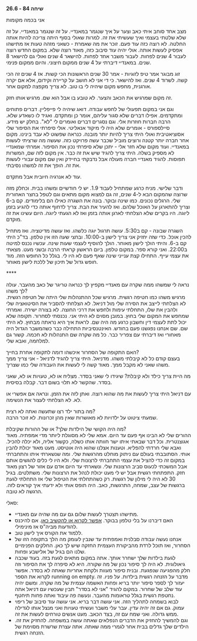 **שיחה 84 \- 26.6**

אני בכמה מקומות

מצב אחד סוחב איתי כאב וצער על איך שנגמר במאנדיי. על זה שנגמר במאנדיי. על זה שלא שלטתי בעצמי ואיך שעשיתי את זה. למרות שאולי בסוף היתה צריכה להיות אותה החלטה. לא רוצה כזה עוד פעם. זוכר את מה שאמרת \- כשאני מזהה טעות אז מתישהו אפסיק לעשות אותה. אולי יהיה עוד סיבוב כזה, מאוד רוצה שלא. במקום החדש רוצה לעבור 4 שנים לפחות. לעבור משבר אחד לפחות. להישאר 4 שנים ואולי גם להישאר 8 שנים. במאנדיי דיברתי על 4 שנים ממקום חיצוני. והיום ממקום פנימי. 

זוג מבוגר אמר טיפ לזוגיות \- אמר 30 שנים הראשונות הכי קשות. אז 4 שנים זה הכי קשה. לשרוד 4 שנים. ואז להישאר. כי די אני לא חושב על קריירה וקידום, אלא אם יקרה אורגנית, מחפש מקום שיהיה לי בו טוב. לא צריך מקפצה למקום אחר. 

זה מקום שמרגיש את הכאב והצער. לא טובע בו אבל הוא שם. מרגיש אותו חזק. 

וגם אני במקום תפעולי של לחפש עבודה. דואג שיהיה לי פייפליין. דברים פתוחים ומתקדמים. אפילו דברים שלא סגור עליהם, אומר כן ומתקדם. ואגיד לו כשאדע שלא. הרבה חברות חוזרות אלי. וגם נסגרים דברים ואומרים לי "לא". בחלק יש מידע. סיילספורס \- אומרים שלא היה לי מיקוד אנאליטי. אולי סיפרתי את הסיפור שלי אסוציאטיבית ואולי היתי צריך להיות יותר מובנה. כנראה שפשוט לא עבד בינינו. מקום אחר חברה יותר קטנה ורוצים מוביל שכבר עשה פרויקט כזה. שעשה מה שרציתי לעשות במאנדיי. ועוד מקום שלא חזר אלי \- יתכן שלא סיפרתי נכון את הסיפור. אמרתי שמאנדיי לא מספיק בשלה. היתי צריך להגיד שיש את זה כבר. אין מקום לזה שם, המשרות תפוסות. להגיד מאנדיי חברה מעולה אבל נדבקתי בחיידק ואין שם מקום עבורי לעשות את זה. הופך את זה למשהו נסיבתי. 

עוד לא אנרגיה חיובית אבל מתקדם.

ודבר שלישי. מניח כרגע שמתחיל לעבוד 1.9. יש לי חודשיים ומשהו בבית. וכחלק מזה שרוצה שהמקום הבא ל-4 שנים, זה גם למצוא מקום מתאים וגם לטפל בחצר האחורית שלי. הרגלים נכונים. כמו שינה ובוקר. בונה את השגרה כאילו הם בלימודים. קם ב-6 וצריך להתארגן על האוכל שלהם. ואז להעיר את הבת. צריך לדחוף אותה כדי להגיע בזמן ליוגה. היו בקרים שלא הצלחתי לארגן אותה בזמן ואז לא הגעתי ליוגה. היום עשינו את זה מוקדם.

השגרה שבונה \- קם ב5:30. עושה תרגול יוגה כלשהו. ואז עושה מדיטציה. ואז מתחיל להכין אוכל. כדי שזה יחזיק אני צריך לישון ב-10:00. ובחצי שעה הזו אין טלפון. בד"כ היתי קם ב-6. והיתי הולך לישון מאוחר. הולך להוסיף לעצמי שעות שינה. עכשיו נכנס למיטה ב22:00. ואני קורא ספר. במקום טלפון. ביום הראשון קראתי הרבה ובשני מעט. מצאתי את עצמי עייף. התחילו קצת ענייני שינה שאף פעם לא היו לי. בגלל כל החופש הזה. מוד חופש גדול של תיכון של ללכת לישון מאוחר. 

\*\*\*\*

נראה לי שמשהו ממה שקרה עם מאנדיי מקפיץ לך כנראה טריגר של כאב מהעבר. עולה לך משהו?  
מרגיש משהו כמו חטיפה רגשית. מרגיש שכל ההתנהלות שלי היתה של חטיפה רגשית. לא הצלחתי לייצב את הסירה שלי מול דניאל. לא הצלחתי להסביר את הסיטואציה שלי ולהבין את שלו, התחלתי עימות ולחפש את דרכי החוצה. לא בצורה ישירה. ואמרתי שמחפש את המקום שלי בחוץ. במובן מסוים לא היתי אני. נכנסתי לסחרור. תקופה שלא יכול לתת לעצמי דין וחשבון כרגע מה היה שם. לראות איך היא נראתה מבחוץ. לא היתי שם. שם אנחנו נפגשנו פעם בחודש. האינטנסיביות התחילה כבר כשהמשבר הגדול היה מאחורי ואז דיברתי עם צפריר כבר. כל מה שקרה שם התנהלות לא חכמה. קשור גם למלחמה, ואבא שלי. 

האם התקופה של הסחרור איכשהו דומה לתקופה אחרת בחייך?   
בעצם קודם כל לא קיבלתי משהו. מדניאל. היתי צריך להגיד לדניאל \- אני צריך ממך משהו שאני לא מקבל ממך. מאוד קשה לי לעשות את העבודה שלי כמו שצריך. 

מה היית צריך כילד ולא קיבלת? שיגידו לי שאני בסדר. מצליח או לא, טעויות או לא, שאני בסדר. שהקשר לא תלוי בשום דבר. קבלה בסיסית. 

עם דניאל היתי צריך לעשות את מה שהוא רוצה. ואתן לזה את הזמן. ונראה אם אפשרי או לא. לא הצלחתי לעצור את הנשימה.

מה בתור ילד רצו שתעשה ואתה לא רצית?   
שמעתי ציטוט על ילדויות לא מאושרות שאין מהן זכרונות. לא זוכר הרבה. 

מה היה הקושי של הילדות שלך? או של ההורות שקיבלת?   
ההורים שלי לא הבינו אף פעם עד היום. אמא שלי לא מסוגלת ליותר מדי אמפתיה. מאוד אגוצנטרית. וכל דבר שבאתי איתו ישר חוותה אותו כשלה, כקשור אליה, ולא יכלה להכיל. ואבא שלי חרדתי להפליא. וטענות אצלנו שהוא היה אוטיסט. מעט מאוד יכולת להבין אותי. הסתובבתי בעולם עם ניתוק מוחלט מהרגשות שלי. ומה שנשארתי איתו והתחברתי במקום זה כדי להציל את עצמי התחברתי לרצונות שלי. ולא היו לי כלים להגשים אותם אבל המשכתי לכעוס סביב הרצונות שלי. ונשארתי עד היום אדם עם אזור של רצון מאוד חזק. התפתחתי רגשית אבל יש לי מעט יכולת לנהל את הרצונות שלי. משתלטים. בגיל 30 לא היה לי מילון של רגשות. רק כשהתחלתי את הטיפול שלי אז התחלתי לגעת ברגשות של עצב, שמחה, התרגשות, כאב. היה תופס אותי ולא ידעתי איך קוראים לזה. הרגשה לא טובה. 

סאלי:

* מתישהו תצטרך לעשות שלום גם עם מה שהיה עם מאנדיי.   
* האם דיברנו על בלי טלפון בבוקר. [אפשר לקרוא או להקשיב כאן](https://tadmor.biz/%d7%94%d7%a8%d7%92%d7%9c-%d7%90%d7%97%d7%93-%d7%9c%d7%a8%d7%95%d7%92%d7%a2-%d7%95%d7%a8%d7%99%d7%9b%d7%95%d7%96/). אם להיכנס להודעות מביה"ס אז מינימילי.   
* ללמוד את הקורס איך לישון טוב.   
* אנחנו נעשה עבודה סבלנית ואמפתית עד שנבין לעומק מה הלך בתקופה הזו של הסחרור, ואז תוכל לרדת מהביקורת העצמית החזקה שיש לך כאן. החלקים הפנימיים שלנו הם בגיל של אלישבע ופחות.   
* לגעת בילדות שלך ישחרר אותך. אתה במקום מתאים לגעת בזה. בעוד שכבה גיאולוגית. לא היה לך סיפור נכון של מה שקורה. היא לא סיפרה לך את הסיפור וזה חלק מהפגיעה שנפגעת. ובנית סיפור מעוות ולקחת אחריות שאתה לא בסדר. אפשר לקרוא את הספר running on empty. מדבר על הזנחה רגשית בילדות. על פניו. זה יעזור לך לספר סיפור יותר בריא ופחות האשמה עצמית של מה שקרה. ומשם יהיה עוד שלב של שחרור. במקום להגיד "אני לא בסדר" תבין שעכשיו עם דניאל אתה נחטפת רגשית בגלל טראומות מהעבר. ונעשה פה עיבוד ואתה פחות תיחטף.   
* לבוא בשמחה לתהליך הזה. אני עושה דבר בריא. אני עושה עוד סיבוב של ריפוי עמוק. גם אם זה יהיה עדין. עבר עלי משבר ועשיתי טעויות ואני מנצל אותו לגדילה ממש גדולה. ואני שמח עם זה, בצד הכאב. מעט אנשים טורחים לעשות את זה.   
* וגם להמשיך להחזיק את הדברים הנפלאים שאתה עושה במשפחה. להחזיק את זה. הילדים שלך גדלים בבית אחר לגמרי ממה שאתה. אתה עצרת שרשרת מסוימת של הזנחה רגשית. 

